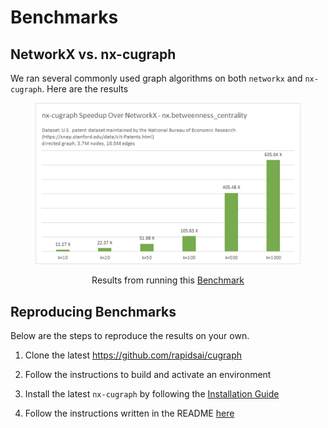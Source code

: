# Benchmarks

## NetworkX vs. nx-cugraph
We ran several commonly used graph algorithms on both `networkx` and `nx-cugraph`. Here are the results


<figure>

![bench-image](../_static/bc_benchmark.png)

<figcaption style="text-align: center;">Results from running this <a
href="https://github.com/rapidsai/cugraph/blob/HEAD/benchmarks/nx-cugraph/pytest-based/bench_algos.py">Benchmark</a><span
class="title-ref"></span></figcaption>
</figure>

## Reproducing Benchmarks

Below are the steps to reproduce the results on your own.

1. Clone the latest <https://github.com/rapidsai/cugraph>

2. Follow the instructions to build and activate an environment

4. Install the latest `nx-cugraph` by following the [Installation Guide](installation.md)

5. Follow the instructions written in the README [here](https://github.com/rapidsai/cugraph/blob/HEAD/benchmarks/nx-cugraph/pytest-based)

